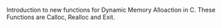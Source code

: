 Introduction to new functions for Dynamic Memory Alloaction in C. These Functions are Calloc, Realloc and Exit.
